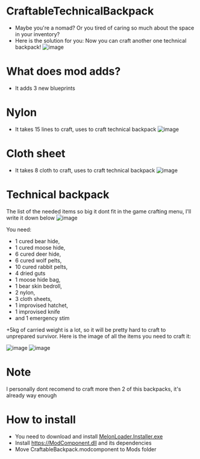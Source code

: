 # CraftableTechnicalBackpack
* Maybe you're a nomad? 
 Or you tired of caring so much about the space in your inventory?
* Here is the solution for you:
 Now you can craft another one technical backpack!
![image](https://user-images.githubusercontent.com/115377615/194730107-347243bc-fa22-476a-af26-86a3ccc0c840.png)

# What does mod adds?
* It adds 3 new blueprints

# Nylon

* It takes 15 lines to craft, uses to craft technical backpack
![image](https://user-images.githubusercontent.com/115377615/194730692-9cc723a1-e6d2-4205-8fb4-d1a5cdacc157.png)

# Cloth sheet

* It takes 8 cloth to craft, uses to craft technical backpack
![image](https://user-images.githubusercontent.com/115377615/194730965-28a3782a-10b1-43af-ac22-82645e5ecf81.png)

# Technical backpack
The list of the needed items so big it dont fit in the game crafting menu, I'll write it down below 
![image](https://user-images.githubusercontent.com/115377615/194730107-347243bc-fa22-476a-af26-86a3ccc0c840.png)

You need: 
* 1 cured bear hide, 
* 1 cured moose hide, 
* 6 cured deer hide, 
* 6 cured wolf pelts, 
* 10 cured rabbit pelts, 
* 4 dried guts
* 1 moose hide bag, 
* 1 bear skin bedroll, 
* 2 nylon, 
* 3 cloth sheets, 
* 1 improvised hatchet, 
* 1 improvised knife 
* and 1 emergency stim

+5kg of carried weight is a lot, so it will be pretty hard to craft to unprepared survivor.
Here is the image of all the items you need to craft it:

![image](https://user-images.githubusercontent.com/115377615/194731481-154db316-4f84-47d1-bc29-55153d09212c.png) ![image](https://user-images.githubusercontent.com/115377615/194731496-4f3b349e-0601-4870-a6f0-4ee745b3d67d.png)


# Note
I personally dont recomend to craft more then 2 of this backpacks, it's already way enough
# How to install
* You need to download and install [MelonLoader.Installer.exe](https://github.com/ds5678/ModComponent)
* Install https://ModComponent.dll and its dependencies
* Move CraftableBackpack.modcomponent to Mods folder

